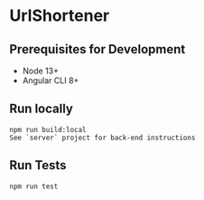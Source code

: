 # UrlShortener

## Prerequisites for Development

* Node 13+
* Angular CLI 8+

## Run locally 

    npm run build:local
    See `server` project for back-end instructions

## Run Tests

    npm run test
